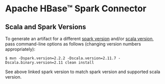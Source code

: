 # Apache HBase&trade; Spark Connector

## Scala and Spark Versions

To generate an artifact for a different [spark version](https://mvnrepository.com/artifact/org.apache.spark/spark-core) and/or [scala version](https://www.scala-lang.org/download/all.html), pass command-line options as follows (changing version numbers appropriately):

```
$ mvn -Dspark.version=2.2.2 -Dscala.version=2.11.7 -Dscala.binary.version=2.11 clean install
```

See above linked spark version to match spark version and supported scala version.
